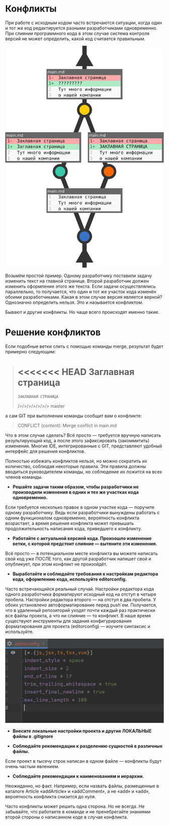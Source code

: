 # Конфликты

При работе с исходным кодом часто встречаются ситуации, когда один и тот же код редактируется разными разработчиками одновременно. При слиянии программного кода в этом случае система контроля версий не может определить, какой код считается правильным.

![СХЕМА](./konf-1.png)

Возьмём простой пример. Одному разработчику поставили задачу изменить текст на главной странице. Второй разработчик должен изменить оформление этого же текста. Если задачи осуществлялись параллельно, то получается, что один и тот же участок кода изменён обоими разработчиками. Какая в этом случае версия является верной? Однозначно определить нельзя. Это и называется конфликтом.

Бывают и другие конфликты. Но чаще всего происходят именно такие.

# Решение конфликтов

Если подобные ветки слить с помощью команды merge, результат будет примерно следующим:

> <<<<<<< HEAD
>    Заглавная страница
> =======
>     ЗАКЛАВНАЯ СТРАНИЦА
> />/>/>/>/>/>/> master

а сам GIT при выполнении команды сообщит вам о конфликте:

> CONFLICT (content): Merge conflict in main.md

Что в этом случае сделать? Всё просто — требуется вручную написать результирующий код, а после этого зафиксировать (закоммитить) изменения. Многие IDE, интегрированные с GIT, представляют удобный интерфейс для решения конфликтов.

Полностью избежать конфликтов нельзя, но можно сократить их количество, соблюдая некоторые правила. Эти правила должны вводиться руководителем команды, но соблюдение их ложится на всех членов команды.

+ **Решайте задачи таким образом, чтобы разработчики не производили изменения в одних и тех же участках кода одновременно.** 

Если требуется несколько правок в одном участке кода — поручите одному разработчику. Ведь если разработчики вынуждены работать с одним функционалом одновременно, вероятность конфликта возрастает, а время решения конфликта может превышать продолжительность написания кода, приведшего к конфликту.

+ **Работайте с актуальной версией кода. Произошло изменение ветки, с которой предстоит слияние — вытяните эти изменения.**

Всё просто — в потенциальном месте конфликта вы можете написать свой код уже ПОСЛЕ того, как другой разработчик напишет свой и опубликует, при этом конфликт не произойдёт.

+ **Выработайте и соблюдайте требования к настройкам редактора кода, оформлению кода, используйте editorconfig.**

Часто встречающийся реальный случай. Настройки редактора кода одного разработчика форматируют исходный код на отступ в четыре пробела. Настройки редактора второго — на отступ в два пробела. У обоих установлено автоформатирование перед push`ем. Получается, что в удаленный репозиторий уходят почти каждый раз практически все файлы проекта, а что ни слияние — то конфликт. В наше время существуют инструменты для задания конфигурирования форматирования для проекта (editorconfig) — изучите синтаксис и используйте.

![SCRIN](./konf-2.png)

+ **Внесите локальные настройки проекта и другие ЛОКАЛЬНЫЕ файлы в .gitignore**

+ **Соблюдайте рекомендации к разделению сущностей в различные файлы.** 

Если проект в тысячу строк написан в одном файле — конфликты будут очень частым явлением.

+ **Соблюдайте рекомендации к наименованиям и иерархии.**

Неожиданно, но факт. Например, если назвать файлы, размещенные в каталоге Article «addArticle» и «addComment», а не «add» и «add», вероятность конфликта снизится до нуля.

Часто конфликты может решить одна сторона. Но не всегда. Не забывайте, что работаете в команде и не пренебрегайте знаниями второй стороны о написанном коде в случае конфликта.
